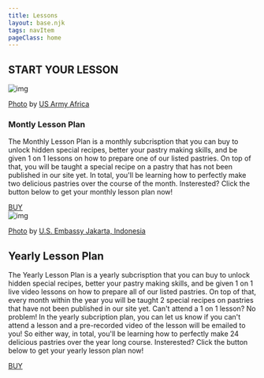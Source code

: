 ```yaml
---
title: Lessons
layout: base.njk
tags: navItem
pageClass: home
---
```

<main>
  <body>
  <div class="pastry-lessons">
    <h2>START YOUR LESSON</h2>
  </div>
<article class="lesson1">
<div class="monthly">  
  <section>
      <div class="lessoncard1">
      <img src="/images/monthly.jpg" alt="img" class="image1">
      <p class="credit"><a href="https://wordpress.org/openverse/image/1efe8193-2cfa-4942-b93d-29e61d704001">Photo</a> by <a href="https://www.flickr.com/photos/36281822@N08">US Army Africa</a></p>
      </div>
    <div class="monthlylesson">
    <h1>Montly Lesson Plan</h1>
    <p>The Monthly Lesson Plan is a monthly subcrisption that you can buy to unlock hidden special recipes, better your pastry making skills, and be given 1 on 1 lessons on how to prepare one of our listed pastries. On top of that, you will be taught a special recipe on a pastry that has not been published in our site yet. In total, you'll be learning how to perfectly make two delicious pastries over the course of the month. Insterested? Click the button below to get your monthly lesson plan now!</p>
        <a href="#" class="buybtn">BUY</a>
    </div>
    <!--  <div class="BUY">
		<input type="submit" value="buy" class="btn">
    </div>-->
  </section> 
</div>
</article>

<article class="lesson2">
<div class="yearly">  
  <section>
      <div class="lessoncard2">
      <img src="/images/yearly.jpg" alt="img" class="image2">
      <p class="credit"><a href="https://wordpress.org/openverse/image/e856ab73-4062-4d0f-abdc-662bab02bd24">Photo</a> by <a href="https://www.flickr.com/photos/39809323@N03">U.S. Embassy Jakarta, Indonesia</a></p>
      </div>
    <div class="yearlylesson">
    <h2>Yearly Lesson Plan</h2>
    <p>The Yearly Lesson Plan is a yearly subcrisption that you can buy to unlock hidden special recipes, better your pastry making skills, and be given 1 on 1 live video lessons on how to prepare all of our listed pastries. On top of that, every month within the year you will be taught 2 special recipes on pastries that have not been published in our site yet. Can't attend a 1 on 1 lesson? No problem! In the yearly subcription plan, you can let us know if you can't attend a lesson and a pre-recorded video of the lesson will be emailed to you! So either way, in total, you'll be learning how to perfectly make 24 delicious pastries over the year long course. Insterested? Click the button below to get your yearly lesson plan now!</p>
        <a href="#" class="buybtn">BUY</a>
    </div>
  </section> 
</div>
</article>

</body>
</main>